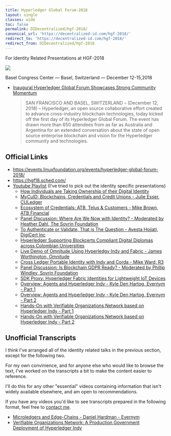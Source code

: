 ```yaml
---
title: Hyperledger Global Forum-2018
layout: single
classes: wide
toc: false
permalink: DIDecentralized/hgf-2018/
canonical_url: 'https://decentralized-id.com/hgf-2018/'
redirect_to: 'https://decentralized-id.com/hgf-2018/'
redirect_from: DIDecentralized/hgf-2018
---
```


For Identity Related Presentations at HGF-2018

<img src="https://i.imgur.com/3WNoTB0.png"/>

Basel Congress Center — Basel, Switzerland — December 12-15,2018 

* [Inaugural Hyperledger Global Forum Showcases Strong Community Momentum](https://www.linuxfoundation.org/press-release/2018/12/inaugural-hyperledger-global-forum-showcases-strong-community-momentum/)
  >SAN FRANCISCO AND BASEL, SWITZERLAND – (December 12, 2018) – Hyperledger, an open source collaborative effort created to advance cross-industry blockchain technologies, today kicked off the first day of its Hyperledger Global Forum. The event has drawn more than 650 attendees from as far as Australia and Argentina for an extended conversation about the state of open source enterprise blockchain and vision for the Hyperledger community and technologies. 

## Official Links
* https://events.linuxfoundation.org/events/hyperledger-global-forum-2018/
* https://hgf18.sched.com/
* [Youtube Playlist](https://www.youtube.com/playlist?list=PL0MZ85B_96CGkWnEvdPy5sB4VRcH2XWuP) (I've tried to pick out the identity specific presentations)
  * [How Individuals are Taking Ownership of their Digital Identity](https://www.youtube.com/watch?v=SdrmA0YNSRw&list=PL0MZ85B_96CGkWnEvdPy5sB4VRcH2XWuP&index=4&t=0s)
  * [MyCuID: Blockchains, Credentials and Credit Unions - Julie Esser, CULedger](https://www.youtube.com/watch?v=PQHx_b59sXg&list=PL0MZ85B_96CGkWnEvdPy5sB4VRcH2XWuP&index=19)
  * [Ecosystem of Credentials: ATB, Telus & Customers - Mike Brown, ATB Financial](https://www.youtube.com/watch?v=QlFmAIPlpmc&list=PL0MZ85B_96CGkWnEvdPy5sB4VRcH2XWuP&index=8&t=0s)
  * [Panel Discussion: Where Are We Now with Identity? - Moderated by Heather Dahl, The Sovrin Foundation](https://www.youtube.com/watch?v=2tEuUbE21s0&list=PL0MZ85B_96CGkWnEvdPy5sB4VRcH2XWuP&index=26)
  * [To Authenticate or Validate, That is The Question - Avesta Hojjati, DigiCert Inc](https://www.youtube.com/watch?v=s4vN3D23dEM&list=PL0MZ85B_96CGkWnEvdPy5sB4VRcH2XWuP&index=30)
  * [Hyperledger Supporting Blockcerts Compliant Digital Diplomas across Colombian Universities](https://www.youtube.com/watch?v=r2BGzIsB4ww&list=PL0MZ85B_96CGkWnEvdPy5sB4VRcH2XWuP&index=24&t=0s)
  * [Live Demo of Omnitude Using Hyperledgy Indy and Fabric - James Worthington, Omnitude](https://www.youtube.com/watch?v=qXJfvFTgYg4&index=35&list=PL0MZ85B_96CGkWnEvdPy5sB4VRcH2XWuP)
  * [Cross Ledger Portable Identity with Indy and Corda - Mike Ward, R3](https://www.youtube.com/watch?v=KeHbYajhizc&list=PL0MZ85B_96CGkWnEvdPy5sB4VRcH2XWuP&index=38)
  * [Panel Discussion: Is Blockchain GDPR Ready? - Moderated by Phillip Windley, Sovrin Foundation](https://www.youtube.com/watch?v=SmV0KBpNpaQ&list=PL0MZ85B_96CGkWnEvdPy5sB4VRcH2XWuP&index=46)
  * [SDK Proxy: Hyperledger Fabric Identities for Lightweight IoT Devices](https://www.youtube.com/watch?v=AMwKr9Lt9d0&list=PL0MZ85B_96CGkWnEvdPy5sB4VRcH2XWuP&index=53)
  * [Overview: Agents and Hyperledger Indy - Kyle Den Hartog, Evernym - Part 1](https://www.youtube.com/watch?v=P_9N-Kt1nFs&list=PL0MZ85B_96CGkWnEvdPy5sB4VRcH2XWuP&index=104)
  * [Overview: Agents and Hyperledger Indy - Kyle Den Hartog, Evernym - Part 2](https://www.youtube.com/watch?v=ctwf02B722o&list=PL0MZ85B_96CGkWnEvdPy5sB4VRcH2XWuP&index=103)
  * [Hands-On with Verifiable Organizations Network based on Hyperledger Indy - Part 1](https://www.youtube.com/watch?v=R5TB-goL3_o&list=PL0MZ85B_96CGkWnEvdPy5sB4VRcH2XWuP&index=108)
  * [Hands-On with Verifiable Organizations Network based on Hyperledger Indy - Part 2](https://www.youtube.com/watch?v=j-lM2hNq1TI&list=PL0MZ85B_96CGkWnEvdPy5sB4VRcH2XWuP&index=107)
 
## Unofficial Transcripts

I think I've arranged all of the identity related talks in the previous section, except for the following two.

For my own convinience, and for anyone else who would like to browse the text, I've worked on the transcripts a bit to make the content easier to reference. 

I'll do this for any other "essential" videos containing information that isn't widely available elsewhere, and am open to recommendations. 

If you have any videos you'd like to see transcripts prepared in the following format, feel free to [contact me](https://infominer.id).

* [Microledgers and Edge-Chains - Daniel Hardman - Evernym](Microledgers-Edgechains-Hardman-HGF.md)
* [Verifiable Organizations Network: A Production Government Deployment of Hyperledger Indy](VerifiableOrganizationsNetwork-HGF.md)


